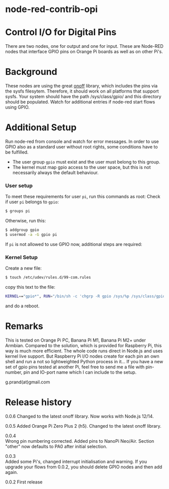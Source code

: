 # node-red-contrib-opi

# Control I/O for Digital Pins
There are two nodes, one for output and one for input.
These are Node-RED nodes that interface GPIO pins on Orange Pi boards as well as on other Pi's.

# Background
These nodes are using the great [onoff] library, which includes the pins via the sysfs filesytem. Therefore, it should work on all platforms that support sysfs.
Your system should have the path /sys/class/gpio/ and this directory should be populated. Watch for additional entries if node-red start flows using GPIO.

# Additional Setup
Run node-red from console and watch for error messages. 
In order to use GPIO also as a standard user without root rights, some conditions have to be fulfilled.
* The user group `gpio` must exist and the user must belong to this group.
* The kernel must map gpio access to the user space, but this is not necessarily always the default behaviour.

### User setup
To meet these requirements for user `pi`, run this commands as root:
Check if user `pi` belongs to `gpio`:
```sh
$ groups pi
```
Otherwise, run this:
```sh
$ addgroup gpio
$ usermod -a -G gpio pi
```
If `pi` is not allowed to use GPIO now, additional steps are required: 
### Kernel Setup
Create a new file: 
```sh
$ touch /etc/udev/rules.d/99-com.rules
```
copy this text to the file:
```sh
KERNEL=="gpio*", RUN="/bin/sh -c 'chgrp -R gpio /sys/%p /sys/class/gpio && chmod -R g+w /sys/%p /sys/class/gpio'" 
```
and do a reboot.

# Remarks
This is tested on Orange Pi PC, Banana Pi M1, Banana Pi M2+ under Armbian.
Compared to the solution, which is provided for Raspberry Pi, this way is much more efficient. The whole code runs direct in Node.js and uses kernel live support.
But Raspberry Pi I/O nodes create for each pin an own shell and run a not so lightweighted Python process in it... 
If you have a new set of gpio pins tested at another Pi, feel free to send me a file with pin-number, pin and IO-port name which I can include to the setup.

g.prand(at)gmail.com

# Release history
0.0.6
Changed to the latest onoff library. Now works with Node.js 12/14.

0.0.5
Added Orange Pi Zero Plus 2 (h5).
Changed to the latest onoff library.

0.0.4   
Wrong pin numbering corrected. 
Added pins to NanoPi Neo/Air.
Section "other" now defaults to PA0 after initial selection.

0.0.3   
Added some Pi's, changed interrupt initialisation and warning.
If you upgrade your flows from 0.0.2, you should delete GPIO nodes and then add again.

0.0.2
First release

   [onoff]: <https://github.com/fivdi/onoff>
